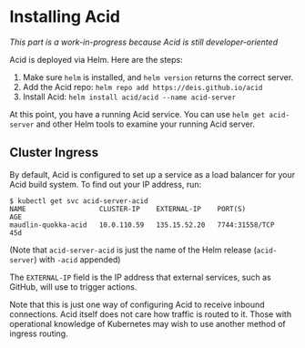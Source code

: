 # Installing Acid

_This part is a work-in-progress because Acid is still developer-oriented_

Acid is deployed via Helm. Here are the steps:

1. Make sure `helm` is installed, and `helm version` returns the correct server.
2. Add the Acid repo: `helm repo add https://deis.github.io/acid`
3. Install Acid: `helm install acid/acid --name acid-server`

At this point, you have a running Acid service. You can use `helm get acid-server` and other
Helm tools to examine your running Acid server.

## Cluster Ingress

By default, Acid is configured to set up a service as a load balancer for your Acid
build system. To find out your IP address, run:

```console
$ kubectl get svc acid-server-acid
NAME                  CLUSTER-IP    EXTERNAL-IP    PORT(S)          AGE
maudlin-quokka-acid   10.0.110.59   135.15.52.20   7744:31558/TCP   45d
```

(Note that `acid-server-acid` is just the name of the Helm release (`acid-server`) with `-acid` appended)

The `EXTERNAL-IP` field is the IP address that external services, such as GitHub,
will use to trigger actions.

Note that this is just one way of configuring Acid to receive inbound connections.
Acid itself does not care how traffic is routed to it. Those with operational knowledge
of Kubernetes may wish to use another method of ingress routing.
